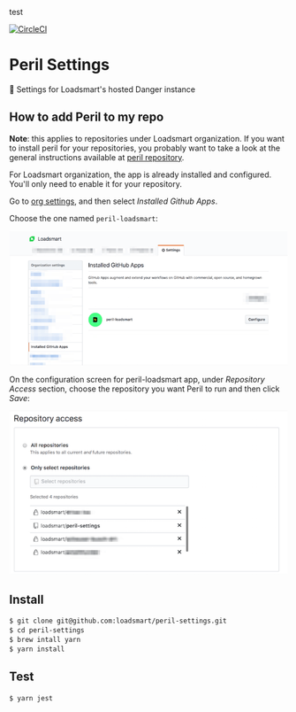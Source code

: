 test

[![CircleCI](https://circleci.com/gh/loadsmart/peril-settings.svg?style=svg)](https://circleci.com/gh/loadsmart/peril-settings)

# Peril Settings

🔧 Settings for Loadsmart's hosted Danger instance

## How to add Peril to my repo

**Note**: this applies to repositories under Loadsmart organization. If
you want to install peril for your repositories, you probably want to
take a look at the general instructions available at
[peril repository][peril-repo].

For Loadsmart organization, the app is already installed and configured.
You'll only need to enable it for your repository.

Go to [org settings][org-settings], and then select _Installed Github
Apps_.

Choose the one named `peril-loadsmart`:

![peril-loadsmart app](images/choose-app.png)

On the configuration screen for peril-loadsmart app, under _Repository
Access_ section, choose the repository you want Peril to run and then
click _Save_:

![choose the repository](images/select-repo.png)

## Install

```bash
$ git clone git@github.com:loadsmart/peril-settings.git
$ cd peril-settings
$ brew intall yarn
$ yarn install
```

## Test

```bash
$ yarn jest
```

[org-settings]: https://github.com/organizations/loadsmart/settings/profile
[peril-repo]: https://github.com/danger/peril
